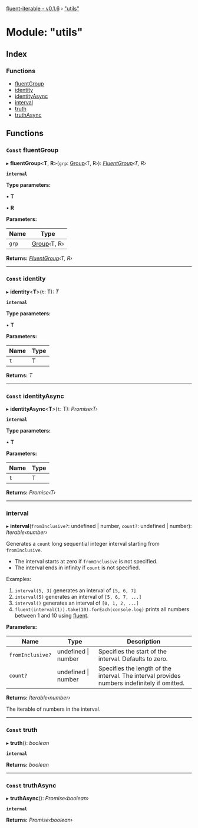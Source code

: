 [fluent-iterable - v0.1.6](../README.md) › ["utils"](_utils_.md)

# Module: "utils"

## Index

### Functions

* [fluentGroup](_utils_.md#const-fluentgroup)
* [identity](_utils_.md#const-identity)
* [identityAsync](_utils_.md#const-identityasync)
* [interval](_utils_.md#interval)
* [truth](_utils_.md#const-truth)
* [truthAsync](_utils_.md#const-truthasync)

## Functions

### `Const` fluentGroup

▸ **fluentGroup**<**T**, **R**>(`grp`: [Group](../interfaces/_types_.group.md)‹T, R›): *[FluentGroup](../interfaces/_types_.fluentgroup.md)‹T, R›*

**`internal`** 

**Type parameters:**

▪ **T**

▪ **R**

**Parameters:**

Name | Type |
------ | ------ |
`grp` | [Group](../interfaces/_types_.group.md)‹T, R› |

**Returns:** *[FluentGroup](../interfaces/_types_.fluentgroup.md)‹T, R›*

___

### `Const` identity

▸ **identity**<**T**>(`t`: T): *T*

**`internal`** 

**Type parameters:**

▪ **T**

**Parameters:**

Name | Type |
------ | ------ |
`t` | T |

**Returns:** *T*

___

### `Const` identityAsync

▸ **identityAsync**<**T**>(`t`: T): *Promise‹T›*

**`internal`** 

**Type parameters:**

▪ **T**

**Parameters:**

Name | Type |
------ | ------ |
`t` | T |

**Returns:** *Promise‹T›*

___

###  interval

▸ **interval**(`fromInclusive?`: undefined | number, `count?`: undefined | number): *Iterable‹number›*

Generates a `count` long sequential integer interval starting from `fromInclusive`.

* The interval starts at zero if `fromInclusive` is not specified.
* The interval ends in infinity if `count` is not specified.

Examples:

1. `interval(5, 3)` generates an interval of `[5, 6, 7]`
2. `interval(5)` generates an interval of `[5, 6, 7, ...]`
3. `interval()` generates an interval of `[0, 1, 2, ...]`
4. `fluent(interval(1)).take(10).forEach(console.log)` prints all numbers between 1 and 10 using [fluent](_fluent_.md#fluent).

**Parameters:**

Name | Type | Description |
------ | ------ | ------ |
`fromInclusive?` | undefined &#124; number | Specifies the start of the interval. Defaults to zero. |
`count?` | undefined &#124; number | Specifies the length of the interval. The interval provides numbers indefinitely if omitted. |

**Returns:** *Iterable‹number›*

The iterable of numbers in the interval.

___

### `Const` truth

▸ **truth**(): *boolean*

**`internal`** 

**Returns:** *boolean*

___

### `Const` truthAsync

▸ **truthAsync**(): *Promise‹boolean›*

**`internal`** 

**Returns:** *Promise‹boolean›*

